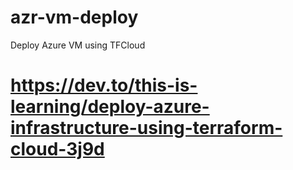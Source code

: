 # azr-vm-deploy
Deploy Azure VM using TFCloud

# https://dev.to/this-is-learning/deploy-azure-infrastructure-using-terraform-cloud-3j9d

